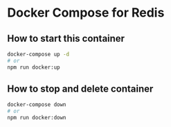# Docker Compose for Redis

## How to start this container

```bash
docker-compose up -d
# or
npm run docker:up
```

## How to stop and delete container

```bash
docker-compose down
# or
npm run docker:down
```
